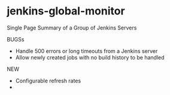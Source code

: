 jenkins-global-monitor
======================

Single Page Summary of a Group of Jenkins Servers

BUGSs
- Handle 500 errors or long timeouts from a Jenkins server
- Allow newly created jobs with no build history to be handled

NEW 
- Configurable refresh rates
- 
